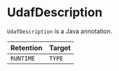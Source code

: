 # UdafDescription

`UdafDescription` is a Java annotation.

Retention | Target
----------|--------
 `RUNTIME` | `TYPE`
